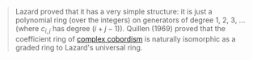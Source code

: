 












> Lazard proved that it has a very simple structure: it is just a polynomial ring (over the integers) on generators of degree 1, 2, 3, ... (where $c_{i,j}$ has degree $(i + j − 1)$). Quillen (1969) proved that the coefficient ring of [complex cobordism](complex%20cobordism) is naturally isomorphic as a graded ring to Lazard's universal ring.
